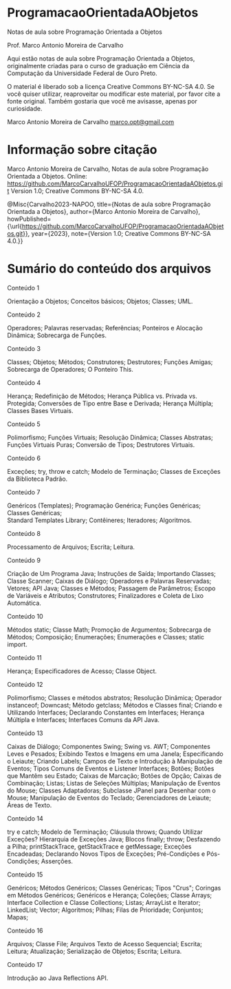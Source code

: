 # ProgramacaoOrientadaAObjetos
Notas de aula sobre Programação Orientada a Objetos

Prof. Marco Antonio Moreira de Carvalho

Aqui estão notas de aula sobre Programação Orientada a Objetos, originalmente criadas para o curso de graduação em Ciência da Computação da Universidade Federal de Ouro Preto. 

O material é liberado sob a licença Creative Commons BY-NC-SA 4.0. Se você quiser utilizar, reaproveitar ou modificar este material, por favor cite a fonte original. Também gostaria que você me avisasse, apenas por curiosidade.

Marco Antonio Moreira de Carvalho
marco.opt@gmail.com


# Informação sobre citação 

Marco Antonio Moreira de Carvalho, Notas de aula sobre Programação Orientada a Objetos. Online: https://github.com/MarcoCarvalhoUFOP/ProgramacaoOrientadaAObjetos.git Version 1.0; Creative Commons BY-NC-SA 4.0.

@Misc{Carvalho2023-NAPOO,
title={Notas de aula sobre Programação Orientada a Objetos},
author={Marco Antonio Moreira de Carvalho}, 
howPublished={\url{https://github.com/MarcoCarvalhoUFOP/ProgramacaoOrientadaAObjetos.git}}, 
year={2023},
note={Version 1.0; Creative Commons BY-NC-SA 4.0.}}

# Sumário do conteúdo dos arquivos

Conteúdo 1

Orientação a Objetos; 
Conceitos básicos; 
Objetos; 
Classes; 
UML.

Conteúdo 2

Operadores; 
Palavras reservadas; 
Referências; 
Ponteiros e Alocação Dinâmica; 
Sobrecarga de Funções.

Conteúdo 3

Classes; 
Objetos; 
Métodos; 
Construtores; 
Destrutores; 
Funções Amigas; 
Sobrecarga de Operadores; 
O Ponteiro This.

Conteúdo 4

Herança; 
Redefinição de Métodos; 
Herança Pública vs. Privada vs. Protegida; 
Conversões de Tipo entre Base e Derivada; 
Herança Múltipla; 
Classes Bases Virtuais.

Conteúdo 5

Polimorfismo; 
Funções Virtuais; 
Resolução Dinâmica; 
Classes Abstratas; 
Funções Virtuais Puras; 
Conversão de Tipos; 
Destrutores Virtuais.

Conteúdo 6

Exceções; 
try, throw e catch; 
Modelo de Terminação; 
Classes de Exceções da Biblioteca Padrão.

Conteúdo 7

Genéricos (Templates); 
Programação Genérica; 
Funções Genéricas; 
Classes Genéricas;  
Standard Templates Library; 
Contêineres; 
Iteradores; 
Algoritmos.

Conteúdo 8

Processamento de Arquivos; 
Escrita; 
Leitura.

Conteúdo 9

Criação de Um Programa Java; 
Instruções de Saída; 
Importando Classes; 
Classe Scanner; 
Caixas de Diálogo; 
Operadores e Palavras Reservadas; 
Vetores; 
API Java; 
Classes e Métodos; 
Passagem de Parâmetros; 
Escopo de Variáveis e Atributos; 
Construtores; 
Finalizadores e Coleta de Lixo Automática.

Conteúdo 10

Métodos static; 
Classe Math; 
Promoção de Argumentos; 
Sobrecarga de Métodos; 
Composição; 
Enumerações; 
Enumerações e Classes; 
static import.

Conteúdo 11

Herança; 
Especificadores de Acesso; 
Classe Object.

Conteúdo 12

Polimorfismo; 
Classes e métodos abstratos; 
Resolução Dinâmica; 
Operador instanceof; 
Downcast; 
Método getclass; 
Métodos e Classes final; 
Criando e Utilizando Interfaces; 
Declarando Constantes em Interfaces; 
Herança Múltipla e Interfaces; 
Interfaces Comuns da API Java.

Conteúdo 13

Caixas de Diálogo; 
Componentes Swing; 
Swing vs. AWT; 
Componentes Leves e Pesados; 
Exibindo Textos e Imagens em uma Janela; 
Especificando o Leiaute; 
Criando Labels; 
Campos de Texto e Introdução à Manipulação de Eventos; 
Tipos Comuns de Eventos e Listener Interfaces; 
Botões; 
Botões que Mantêm seu Estado; 
Caixas de Marcação; 
Botões de Opção; 
Caixas de Combinação; 
Listas; 
Listas de Seleções Múltiplas; 
Manipulação de Eventos do Mouse; 
Classes Adaptadoras; 
Subclasse JPanel para Desenhar com o Mouse; 
Manipulação de Eventos do Teclado; 
Gerenciadores de Leiaute; 
Áreas de Texto.

Conteúdo 14

try e catch; 
Modelo de Terminação; 
Cláusula throws; 
Quando Utilizar Exceções?
Hierarquia de Exceções Java; 
Blocos finally; 
throw; 
Desfazendo a Pilha; 
printStackTrace, getStackTrace e getMessage; 
Exceções Encadeadas; 
Declarando Novos Tipos de Exceções; 
Pré-Condições e Pós-Condições; 
Asserções.

Conteúdo 15

Genéricos; 
Métodos Genéricos; 
Classes Genéricas; 
Tipos "Crus"; 
Coringas em Métodos Genéricos; 
Genéricos e Herança; 
Coleções; 
Classe Arrays; 
Interface Collection e Classe Collections; 
Listas; 
ArrayList e Iterator; 
LinkedList; 
Vector; 
Algoritmos; 
Pilhas; 
Filas de Prioridade; 
Conjuntos; 
Mapas; 

Conteúdo 16

Arquivos; 
Classe File; 
Arquivos Texto de Acesso Sequencial; 
Escrita; 
Leitura; 
Atualização; 
Serialização de Objetos; 
Escrita; 
Leitura.

Conteúdo 17

Introdução ao Java Reflections API.
